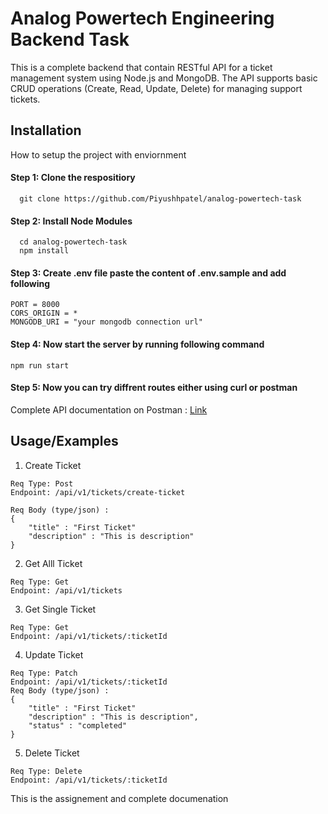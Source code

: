 
# Analog Powertech Engineering Backend Task
This is  a complete backend that contain RESTful API for a ticket management system using Node.js and MongoDB. The API supports basic CRUD operations (Create, Read, Update, Delete) for managing support tickets.



## Installation

How to setup the project with enviornment

#### Step 1: Clone the respositiory
```
  git clone https://github.com/Piyushhpatel/analog-powertech-task
```

#### Step 2: Install Node Modules
```
  cd analog-powertech-task
  npm install
```

#### Step 3: Create .env file paste the content of .env.sample and add following 
```
PORT = 8000
CORS_ORIGIN = *
MONGODB_URI = "your mongodb connection url"
```

#### Step 4: Now start the server by running following command
```
npm run start
```

#### Step 5: Now you can try diffrent routes either using curl or postman

Complete API documentation on Postman : [Link](https://documenter.getpostman.com/view/38038026/2sAXqs8iUU)


## Usage/Examples

1. Create Ticket

```
Req Type: Post
Endpoint: /api/v1/tickets/create-ticket

Req Body (type/json) :
{
    "title" : "First Ticket"
    "description" : "This is description"
}

```

2. Get Alll Ticket

```
Req Type: Get
Endpoint: /api/v1/tickets
```

3. Get Single Ticket
```
Req Type: Get
Endpoint: /api/v1/tickets/:ticketId
```

4. Update Ticket
```
Req Type: Patch
Endpoint: /api/v1/tickets/:ticketId
Req Body (type/json) :
{
    "title" : "First Ticket"
    "description" : "This is description",
    "status" : "completed"
}
```

5. Delete Ticket
```
Req Type: Delete
Endpoint: /api/v1/tickets/:ticketId
```

This is the assignement and complete documenation